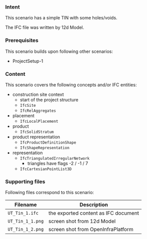 
### Intent

This scenario has a simple TIN with some holes/voids. 

The IFC file was written by 12d Model. 

### Prerequisites

This scenario builds upon following other scenarios:

- ProjectSetup-1

### Content

This scenario covers the following concepts and/or IFC entities:

- construction site context 
    - start of the project structure
    - `IfcSite`
    - `IfcRelAggregates`
- placement
    - `IfcLocalPlacement`
- product
    - `IfcSolidStratum`
- product representation
    - `IfcProductDefinitionShape`
    - `IfcShapeRepresentation`
- representation
    - `IfcTriangulatedIrregularNetwork`
        - triangles have flags -2 / -1 / 7
    - `IfcCartesianPointList3D`

### Supporting files

Following files correspond to this scenario:

| Filename                          | Description                               |
|-----------------------------------|-------------------------------------------|
| `UT_Tin_1.ifc`                    | the exported content as IFC document      |
| `UT_Tin_1_1.png`                  | screen shot from 12d Model                |
| `UT_Tin_1_2.png`                  | screen shot from OpenInfraPlatform        |


